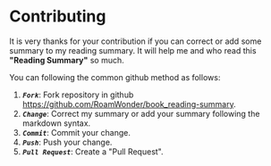 # Contributing
It is very thanks for your contribution if you can correct or add some summary to my reading summary. It will help me and who read this **"Reading Summary"** so much.

You can following the common github method as follows:

1. **_`Fork`_**: Fork repository in github <https://github.com/RoamWonder/book_reading-summary>.
2. **_`Change`_**: Correct my summary or add your summary following the markdown syntax.
3. **_`Commit`_**: Commit your change.
4. **_`Push`_**: Push your change.
5. **_`Pull Request`_**: Create a "Pull Request".
